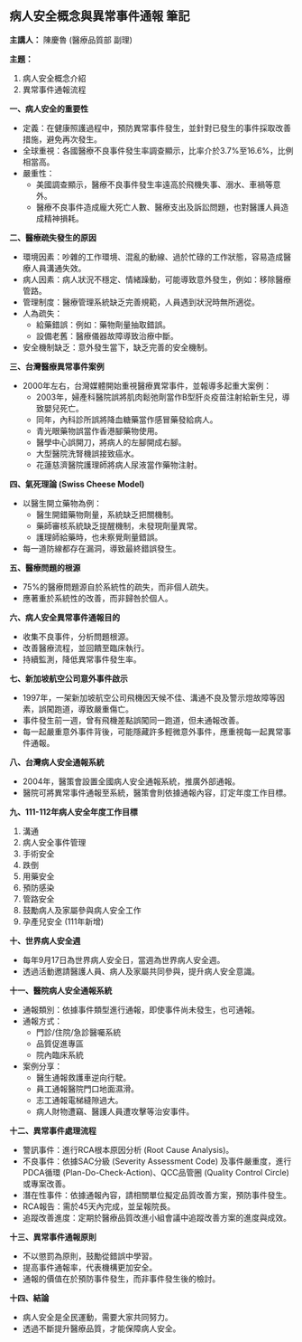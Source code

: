 ## 病人安全概念與異常事件通報 筆記

**主講人：** 陳慶魯 (醫療品質部 副理)

**主題：**

1. 病人安全概念介紹
2. 異常事件通報流程

**一、病人安全的重要性**

* 定義：在健康照護過程中，預防異常事件發生，並針對已發生的事件採取改善措施，避免再次發生。
* 全球重視：各國醫療不良事件發生率調查顯示，比率介於3.7%至16.6%，比例相當高。
* 嚴重性：
    * 美國調查顯示，醫療不良事件發生率遠高於飛機失事、溺水、車禍等意外。
    * 醫療不良事件造成龐大死亡人數、醫療支出及訴訟問題，也對醫護人員造成精神損耗。

**二、醫療疏失發生的原因**

* 環境因素：吵雜的工作環境、混亂的動線、過於忙碌的工作狀態，容易造成醫療人員溝通失效。
* 病人因素：病人狀況不穩定、情緒躁動，可能導致意外發生，例如：移除醫療管路。
* 管理制度：醫療管理系統缺乏完善規範，人員遇到狀況時無所適從。
* 人為疏失：
    * 給藥錯誤：例如：藥物劑量抽取錯誤。
    * 設備老舊：醫療儀器故障導致治療中斷。
* 安全機制缺乏：意外發生當下，缺乏完善的安全機制。

**三、台灣醫療異常事件案例**

* 2000年左右，台灣媒體開始重視醫療異常事件，並報導多起重大案例：
    * 2003年，婦產科醫院誤將肌肉鬆弛劑當作B型肝炎疫苗注射給新生兒，導致嬰兒死亡。
    * 同年，內科診所誤將降血糖藥當作感冒藥發給病人。
    * 青光眼藥物誤當作香港腳藥物使用。
    * 醫學中心誤開刀，將病人的左腳開成右腳。
    * 大型醫院洗腎機誤接致癌水。
    * 花蓮慈濟醫院護理師將病人尿液當作藥物注射。

**四、氣死理論 (Swiss Cheese Model)**

* 以醫生開立藥物為例：
    * 醫生開錯藥物劑量，系統缺乏把關機制。
    * 藥師審核系統缺乏提醒機制，未發現劑量異常。
    * 護理師給藥時，也未察覺劑量錯誤。
* 每一道防線都存在漏洞，導致最終錯誤發生。

**五、醫療問題的根源**

* 75%的醫療問題源自於系統性的疏失，而非個人疏失。
* 應著重於系統性的改善，而非歸咎於個人。

**六、病人安全異常事件通報目的**

* 收集不良事件，分析問題根源。
* 改善醫療流程，並回饋至臨床執行。
* 持續監測，降低異常事件發生率。

**七、新加坡航空公司意外事件啟示**

* 1997年，一架新加坡航空公司飛機因天候不佳、溝通不良及警示燈故障等因素，誤闖跑道，導致嚴重傷亡。
* 事件發生前一週，曾有飛機差點誤闖同一跑道，但未通報改善。
* 每一起嚴重意外事件背後，可能隱藏許多輕微意外事件，應重視每一起異常事件通報。

**八、台灣病人安全通報系統**

* 2004年，醫策會設置全國病人安全通報系統，推廣外部通報。
* 醫院可將異常事件通報至系統，醫策會則依據通報內容，訂定年度工作目標。

**九、111-112年病人安全年度工作目標**

1. 溝通
2. 病人安全事件管理
3. 手術安全
4. 跌倒
5. 用藥安全
6. 預防感染
7. 管路安全
8. 鼓勵病人及家屬參與病人安全工作
9. 孕產兒安全 (111年新增)

**十、世界病人安全週**

* 每年9月17日為世界病人安全日，當週為世界病人安全週。
* 透過活動邀請醫護人員、病人及家屬共同參與，提升病人安全意識。

**十一、醫院病人安全通報系統**

* 通報類別：依據事件類型進行通報，即使事件尚未發生，也可通報。
* 通報方式：
    * 門診/住院/急診醫囑系統
    * 品質促進專區
    * 院內臨床系統
* 案例分享：
    * 醫生通報救護車逆向行駛。
    * 員工通報醫院門口地面濕滑。
    * 志工通報電梯縫隙過大。
    * 病人財物遭竊、醫護人員遭攻擊等治安事件。

**十二、異常事件處理流程**

* 警訊事件：進行RCA根本原因分析 (Root Cause Analysis)。
* 不良事件：依據SAC分級 (Severity Assessment Code) 及事件嚴重度，進行PDCA循環 (Plan-Do-Check-Action)、QCC品管圈 (Quality Control Circle) 或專案改善。
* 潛在性事件：依據通報內容，請相關單位擬定品質改善方案，預防事件發生。
* RCA報告：需於45天內完成，並呈報院長。
* 追蹤改善進度：定期於醫療品質改進小組會議中追蹤改善方案的進度與成效。

**十三、異常事件通報原則**

* 不以懲罰為原則，鼓勵從錯誤中學習。
* 提高事件通報率，代表機構更加安全。
* 通報的價值在於預防事件發生，而非事件發生後的檢討。

**十四、結論**

* 病人安全是全民運動，需要大家共同努力。
* 透過不斷提升醫療品質，才能保障病人安全。